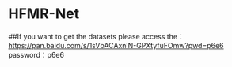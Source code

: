 # HFMR-Net

##If you want to get the datasets please access the：https://pan.baidu.com/s/1sVbACAxnlN-GPXtyfuFOmw?pwd=p6e6 password：p6e6
